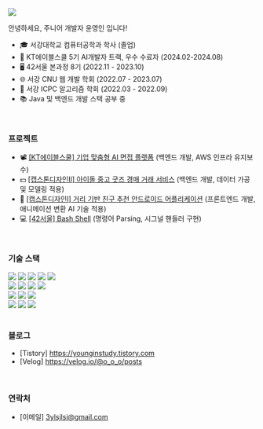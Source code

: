 <img src="https://capsule-render.vercel.app/api?type=transparent&fontSize=40&text=%20@YounginYoon%20&desc=BE%20Developer&descSize=15&fontColor=b8d986&fontAlignY=40&descAlign=60&descAlignY=65&animation=twinkling" />
<br/>

안녕하세요, 주니어 개발자 윤영인 입니다!

- 🎓 서강대학교 컴퓨터공학과 학사 (졸업)
- 🤖 KT에이블스쿨 5기 AI개발자 트랙, 우수 수료자 (2024.02-2024.08)
- 🖥️ 42서울 본과정 8기 (2022.11 - 2023.10)
- 🌐 서강 CNU 웹 개발 학회 (2022.07 - 2023.07)
- 🧬 서강 ICPC 알고리즘 학회 (2022.03 - 2022.09)
- 📚 Java 및 백엔드 개발 스택 공부 중
<br/>

### 프로젝트
- 📽️ [[KT에이블스쿨] 기업 맞춤형 AI 면접 플랫폼](https://github.com/YounginYoon/AIT_Backend) (백엔드 개발, AWS 인프라 유지보수)
- 💵 [[캡스톤디자인II] 아이돌 중고 굿즈 경매 거래 서비스](https://github.com/YounginYoon/Fandolee) (백엔드 개발, 데이터 가공 및 모델링 적용)
- 📱 [[캡스톤디자인I] 거리 기반 친구 추천 안드로이드 어플리케이션](https://github.com/YounginYoon/FFU) (프론트엔드 개발, 애니메이션 변환 AI 기술 적용)
- 💻 [[42서울] Bash Shell](https://github.com/YounginYoon/minishell) (명령어 Parsing, 시그널 핸들러 구현)
<br/>

### 기술 스택

<div>
  <img src="https://img.shields.io/badge/Java-007396?style=flat-square&logo=OpenJDK&logoColor=white">
  <img src="https://img.shields.io/badge/C-A8B9CC?style=flat-square&logo=C&logoColor=white"/>
  <img src="https://img.shields.io/badge/C++-00599C?style=flat-square&logo=C++&logoColor=white"/>
  <img src="https://img.shields.io/badge/Python-3776AB?style=flat-square&logo=python&logoColor=white"/>
  <img src="https://img.shields.io/badge/JavaScript-F7DF1E?style=flat-square&logo=javascript&logoColor=black"/>
  <br/>
  <img src="https://img.shields.io/badge/Spring Boot-6DB33F?style=flat-square&logo=springboot&logoColor=white">
  <img src="https://img.shields.io/badge/AWS%20EC2-FF9900?style=flat-square&logo=Amazon%20EC2&logoColor=white">
  <img src="https://img.shields.io/badge/MySQL-4479A1?style=flat-square&logo=MySQL&logoColor=white"/> 
  <img src="https://img.shields.io/badge/Redis-DC382D?style=flat-square&logo=Redis&logoColor=white"/> 
  <br/>
  <img src="https://img.shields.io/badge/CSS-1572B6?style=flat-square&logo=css3&logoColor=white"/>
  <img src="https://img.shields.io/badge/HTML-E34F26?style=flat-square&logo=html5&logoColor=white"/>
  <img src="https://img.shields.io/badge/React-61DAFB?style=flat-square&logo=React&logoColor=black"/>
  <br/>
  <img src="https://img.shields.io/badge/Firebase-DD2C00?style=flat-square&logo=firebase&logoColor=white"/>
  <img src="https://img.shields.io/badge/Git-F05032?style=flat-square&logo=git&logoColor=white"/>
  <img src="https://img.shields.io/badge/GitHub-181717?style=flat-square&logo=github&logoColor=white"/>
</div>
<br/>

### 블로그
- [Tistory] https://younginstudy.tistory.com
- [Velog] https://velog.io/@o_o_o/posts
<br/>

### 연락처
- [이메일] 3ylsjlsj@gmail.com

<br/>



